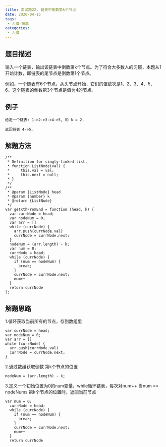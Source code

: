 ```yaml
---
title: 面试题22. 链表中倒数第k个节点
date: 2020-04-15
tags:
 - 力扣-简单
categories: 
 - 力扣
---
```


## 题目描述
输入一个链表，输出该链表中倒数第k个节点。为了符合大多数人的习惯，本题从1开始计数，即链表的尾节点是倒数第1个节点。

例如，一个链表有6个节点，从头节点开始，它们的值依次是1、2、3、4、5、6。这个链表的倒数第3个节点是值为4的节点。
## 例子
```
给定一个链表: 1->2->3->4->5, 和 k = 2.

返回链表 4->5.
```



## 解题方法

```
/**
 * Definition for singly-linked list.
 * function ListNode(val) {
 *     this.val = val;
 *     this.next = null;
 * }
 */
/**
 * @param {ListNode} head
 * @param {number} k
 * @return {ListNode}
 */
var getKthFromEnd = function (head, k) {
  var currNode = head;
  var nodeNum = 0;
  var arr = []
  while (currNode) {
    arr.push(currNode.val)
    currNode = currNode.next;
  }
  nodeNum = (arr.length) - k;
  var num = 0;
  currNode = head;
  while (currNode) {
    if (num == nodeNum) {
      break;
    }
    currNode = currNode.next;
    num++
  }
  return currNode
};
```
## 解题思路

1.循环获取当前所有的节点，存到数组里

```
var currNode = head;
var nodeNum = 0;
var arr = []
while (currNode) {
  arr.push(currNode.val)
  currNode = currNode.next;
}
```

2.通过数组获取倒数 第k个节点的位置

```
nodeNum = (arr.length) - k;
```

3.定义一个初始位置为0的num变量，while循环链表，每次对num++ 
当num == nodeNums 第k个节点的位置时，返回当前节点

```
var num = 0;
  currNode = head;
  while (currNode) {
    if (num == nodeNum) {
      break;
    }
    currNode = currNode.next;
    num++
  }
  return currNode
```
